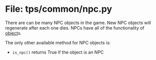 # File: tps/common/npc.py

There are can be many NPC objects in the game. New NPC
objects will regenerate after each one dies.
NPCs have all of the functionality
of [object](object.md)s.

The only other available method for NPC objects is:

*	`is_npc()` returns True if the object is an NPC
